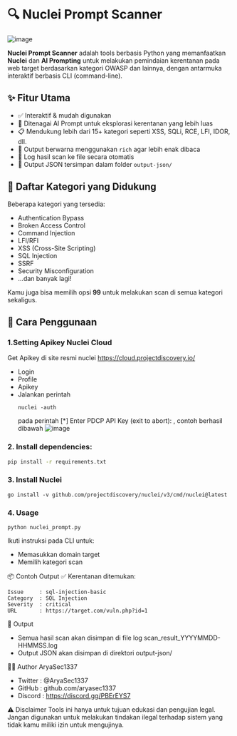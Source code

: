 # 🔍 Nuclei Prompt Scanner

![image](https://github.com/user-attachments/assets/87fe13e4-b488-4a32-9b78-733fbcc2ec57)


**Nuclei Prompt Scanner** adalah tools berbasis Python yang memanfaatkan **Nuclei** dan **AI Prompting** untuk melakukan pemindaian kerentanan pada web target berdasarkan kategori OWASP dan lainnya, dengan antarmuka interaktif berbasis CLI (command-line).

## ✨ Fitur Utama

- ✅ Interaktif & mudah digunakan
- 🤖 Ditenagai AI Prompt untuk eksplorasi kerentanan yang lebih luas
- 📋 Mendukung lebih dari 15+ kategori seperti XSS, SQLi, RCE, LFI, IDOR, dll.
- 🎨 Output berwarna menggunakan `rich` agar lebih enak dibaca
- 📝 Log hasil scan ke file secara otomatis
- 💾 Output JSON tersimpan dalam folder `output-json/`

## 🧠 Daftar Kategori yang Didukung

Beberapa kategori yang tersedia:
- Authentication Bypass
- Broken Access Control
- Command Injection
- LFI/RFI
- XSS (Cross-Site Scripting)
- SQL Injection
- SSRF
- Security Misconfiguration
- ...dan banyak lagi!

Kamu juga bisa memilih opsi **99** untuk melakukan scan di semua kategori sekaligus.

## 🚀 Cara Penggunaan

### 1.Setting Apikey Nuclei Cloud
Get Apikey di site resmi nuclei https://cloud.projectdiscovery.io/
- Login
- Profile
- Apikey
- Jalankan perintah
  ```
  nuclei -auth
  ```
  pada perintah [*] Enter PDCP API Key (exit to abort): <masukan apikey disini> , contoh berhasil dibawah
  ![image](https://github.com/user-attachments/assets/dce90a4e-893a-448a-a39e-56620658b9f8)

  
### 2. Install dependencies:

```bash
pip install -r requirements.txt
```

### 3. Install Nuclei
```
go install -v github.com/projectdiscovery/nuclei/v3/cmd/nuclei@latest
```

### 4. Usage
```
python nuclei_prompt.py
```
Ikuti instruksi pada CLI untuk:

- Memasukkan domain target
- Memilih kategori scan

📦 Contoh Output
✅ Kerentanan ditemukan:
```
Issue     : sql-injection-basic
Category  : SQL Injection
Severity  : critical
URL       : https://target.com/vuln.php?id=1
```
📁 Output
- Semua hasil scan akan disimpan di file log scan_result_YYYYMMDD-HHMMSS.log
- Output JSON akan disimpan di direktori output-json/

👨‍💻 Author
AryaSec1337
- Twitter  : @AryaSec1337
- GitHub   : github.com/aryasec1337
- Discord  : https://discord.gg/PBErEYS7

⚠️ Disclaimer
Tools ini hanya untuk tujuan edukasi dan pengujian legal. Jangan digunakan untuk melakukan tindakan ilegal terhadap sistem yang tidak kamu miliki izin untuk mengujinya.

